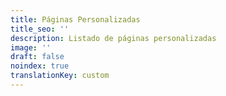 ```yaml
---
title: Páginas Personalizadas
title_seo: ''
description: Listado de páginas personalizadas
image: ''
draft: false
noindex: true
translationKey: custom
---
```

